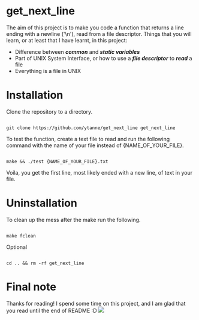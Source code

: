 # get_next_line

The aim of this project is to make you code a function that returns a line ending with a newline ('\n'), read from a file descriptor.
Things that you will learn, or at least that I have learnt, in this project:
  - Difference between __*common*__ and __*static variables*__
  - Part of UNIX System Interface, or how to use a __*file descriptor*__ to __*read*__ a file
  - Everything is a file in UNIX

# Installation

Clone the repository to a directory.

```

git clone https://github.com/ytanne/get_next_line get_next_line

```

To test the function, create a text file to read and run the following command with the name of your file instead of {NAME\_OF\_YOUR\_FILE}.

```

make && ./test {NAME_OF_YOUR_FILE}.txt

```

Voila, you get the first line, most likely ended with a new line, of text in your file.

# Uninstallation

To clean up the mess after the make run the following.

```

make fclean

```

Optional

```

cd .. && rm -rf get_next_line

```

# Final note

Thanks for reading! 
I spend some time on this project, and I am glad that you read until the end of README :D
![](https://socialnewsdaily.com/wp-content/uploads/2016/03/4f7d3b4ce8695b31c2305d1f53eb161afb7d25b1.jpg)
